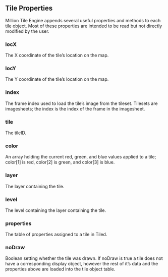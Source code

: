 ## Tile Properties

Million Tile Engine appends several useful properties and methods to each tile object. Most of these properties are intended to be read but not directly modified by the user.

### locX 
The X coordinate of the tile’s location on the map.

### locY 
The Y coordinate of the tile’s location on the map. 

### index 
The frame index used to load the tile’s image from the tileset. Tilesets are imagesheets; the index is the index of the frame in the imagesheet. 
 
### tile 
The tileID. 
 
### color 
An array holding the current red, green, and blue values applied to a tile; color[1] is red, color[2] is green, and color[3] is blue. 
 
### layer 
The layer containing the tile. 
 
### level 
The level containing the layer containing the tile. 

### properties 
The table of properties assigned to a tile in Tiled. 

### noDraw 
Boolean setting whether the tile was drawn. If noDraw is true a tile does not have a corresponding display object, however the rest of it’s data and the properties above are loaded into the tile object table. 